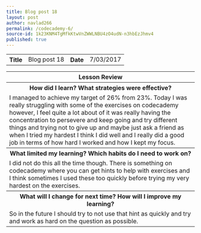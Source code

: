 ```yaml
---
title: Blog post 18
layout: post
author: navlad266
permalink: /codecademy-6/
source-id: 1k23KNM4TgMfkKtwVnZWWLNBU4zO4udN-n3hbEzJhmv4
published: true
---
```

<table>
  <tr>
    <th>Title</th>
    <td>Blog post 18</td>
    <th>Date</th>
    <td>7/03/2017</td>
  </tr>
</table>


<table>
  <tr>
    <th>Lesson Review</th>
  </tr>
  <tr>
    <th>How did I learn? What strategies were effective? </th>
  </tr>
  <tr>
    <td>I managed to achieve my target of 26% from 23%. Today I was really struggling with some of the exercises on codecademy however, I feel quite a lot about of it was really having the concentration to persevere and keep going and try different things and trying not to give up and maybe just ask a friend as when I tried my hardest I think I did well and I really did a good job in terms of how hard I worked and how I kept my focus.
</td>
  </tr>
  <tr>
    <th>What limited my learning? Which habits do I need to work on? </th>
  </tr>
  <tr>
    <td>I did not do this all the time though. There is something on codecademy where you can get hints to help with exercises and I think sometimes I used these too quickly before trying my very hardest on the exercises.
</td>
  </tr>
  <tr>
    <th>What will I change for next time? How will I improve my learning?</th>
  </tr>
  <tr>
    <td>So in the future I should try to not use that hint as quickly and try and work as hard on the question as possible.
</td>
  </tr>
</table>


